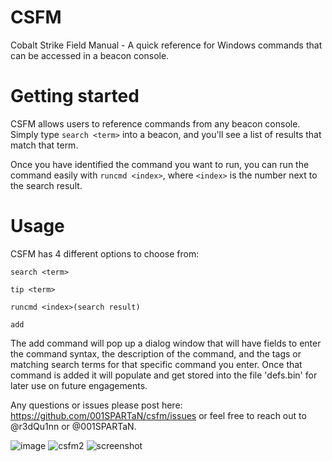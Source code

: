 # CSFM
Cobalt Strike Field Manual - A quick reference for Windows commands that can be accessed in a beacon console.

# Getting started
CSFM allows users to reference commands from any beacon console. Simply type `search <term>` into a beacon, and you'll see a list of results that match that term.

Once you have identified the command you want to run, you can run the command easily with `runcmd <index>`, where `<index>` is the number next to the search result.

# Usage
CSFM has 4 different options to choose from:

`search <term>`

`tip <term>`

`runcmd <index>(search result)`

`add`

The add command will pop up a dialog window that will have fields to enter the command syntax, the description of the command, and the tags or matching search terms for that specific command you enter. Once that command is added it will populate and get stored into the file 'defs.bin' for later use on future engagements.

Any questions or issues please post here: https://github.com/001SPARTaN/csfm/issues or feel free to reach out to @r3dQu1nn or @001SPARTaN.

![image](https://user-images.githubusercontent.com/27856212/32573478-576bf1e4-c48b-11e7-8b06-d56a47f93c6e.png)
![csfm2](https://user-images.githubusercontent.com/27856212/32573605-c7422416-c48b-11e7-953c-98b6a6fd2ce5.PNG)
![screenshot](https://i.imgur.com/KhjRYzh.png)
